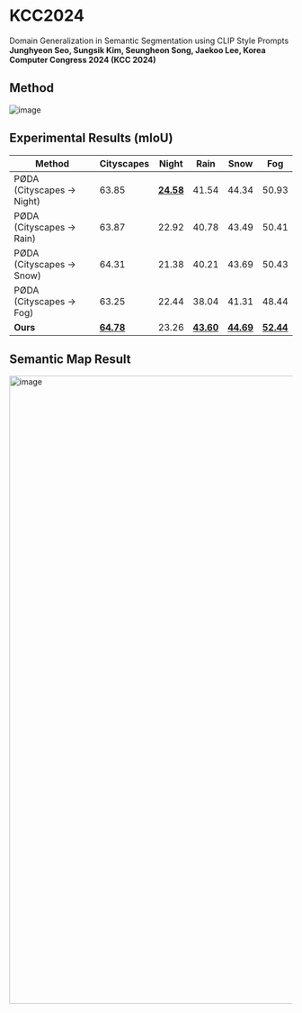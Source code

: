 # KCC2024
Domain Generalization in Semantic Segmentation using CLIP Style Prompts   
**Junghyeon Seo, Sungsik Kim, Seungheon Song, Jaekoo Lee, Korea Computer Congress 2024 (KCC 2024)**  

## Method  
![image](https://github.com/junghyeon0427/KCC2024/assets/77001598/e47575dd-9369-42ec-86bf-45c79f68397c)

## Experimental Results (mIoU)
| Method                          | Cityscapes | Night  | Rain   | Snow   | Fog    |
|---------------------------------|------------|--------|--------|--------|--------|
| PØDA (Cityscapes → Night)       | 63.85      | <ins>**24.58**</ins>  | 41.54 | 44.34 | 50.93  |
| PØDA (Cityscapes → Rain)        | 63.87      | 22.92  | 40.78 | 43.49 | 50.41  |
| PØDA (Cityscapes → Snow)        | 64.31      | 21.38  | 40.21  | 43.69 | 50.43  |
| PØDA (Cityscapes → Fog)         | 63.25      | 22.44  | 38.04  | 41.31  | 48.44 |
| **Ours**                   | <ins>**64.78**</ins>   | 23.26  | <ins>**43.60**</ins>  | <ins>**44.69**</ins> | <ins>**52.44**</ins>  |

## Semantic Map Result
<img width="1116" alt="image" src="https://github.com/user-attachments/assets/cb1da318-424d-4f94-ba65-0fa80d258402">

